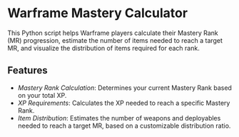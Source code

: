 # Warframe Mastery Calculator

This Python script helps Warframe players calculate their Mastery Rank (MR) progression, estimate the number of items needed to reach a target MR, and visualize the distribution of items required for each rank.

## Features

- *Mastery Rank Calculation*: Determines your current Mastery Rank based on your total XP.
- *XP Requirements*: Calculates the XP needed to reach a specific Mastery Rank.
- *Item Distribution*: Estimates the number of weapons and deployables needed to reach a target MR, based on a customizable distribution ratio.
